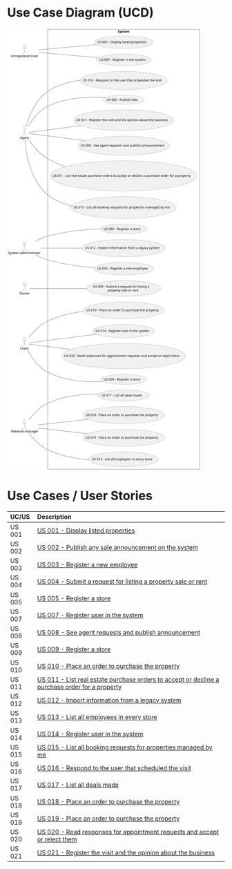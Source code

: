 # Use Case Diagram (UCD)


![Use Case Diagram](svg/use-case-diagram.svg)


# Use Cases / User Stories

| UC/US  | Description                                                                                                             |                   
|:-------|:------------------------------------------------------------------------------------------------------------------------|
| US 001 | [US 001 - Display listed properties](../../us001/Readme.md)                                                             |  
| US 002 | [US 002 - Publish any sale announcement on the system](../../us002/Readme.md)                                           |     
| US 003 | [US 003 - Register a new employee](../../us003/Readme.md)                                                               |                                             |
| US 004 | [US 004 - Submit a request for listing a property sale or rent](../../us004/Readme.md)                                  |                                            |
| US 005 | [US 005 - Register a store](../../us005/Readme.md)                                                                      |        
| US 007 | [US 007 - Register user in the system](../../us007/Readme.md)                                                           |        
| US 008 | [US 008 - See agent requests and publish announcement](../../us008/Readme.md)                                           |        
| US 009 | [US 009 - Register a store](../../us009/Readme.md)                                                                      |        
| US 010 | [US 010 - Place an order to purchase the property](../../us010/Readme.md)                                               |        
| US 011 | [US 011 - List real estate purchase orders to accept or decline a purchase order for a property](../../us011/Readme.md) |        
| US 012 | [US 012 - Import information from a legacy system](../../us012/Readme.md)                                               |        
| US 013 | [US 013 - List all employees in every store](../../us013/Readme.md)                                                     |        
| US 014 | [US 014 - Register user in the system](../../us014/Readme.md)                                                           |        
| US 015 | [US 015 - List all booking requests for properties managed by me](../../us015/Readme.md)                                |        
| US 016 | [US 016 - Respond to the user that scheduled the visit](../../us016/Readme.md)                                          |        
| US 017 | [US 017 - List all deals made](../../us017/Readme.md)                                                                   |        
| US 018 | [US 018 - Place an order to purchase the property](../../us018/Readme.md)                                               |        
| US 019 | [US 019 - Place an order to purchase the property](../../us019/Readme.md)                                               |        
| US 020 | [US 020 -  Read responses for appointment requests and accept or reject them](../../us020/Readme.md)                                                                                      |        
| US 021 | [US 021 - Register the visit and the opinion about the business](../../us021/Readme.md)                                 |        
